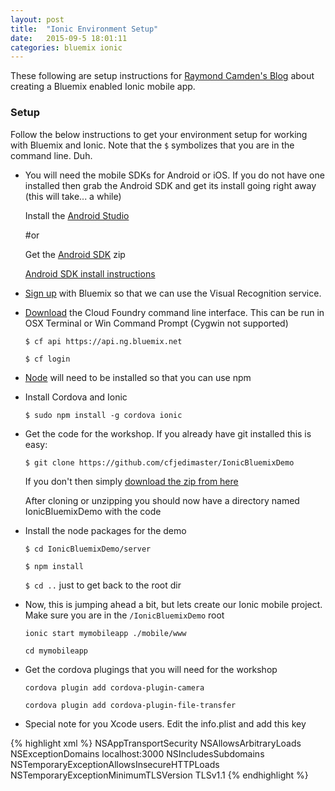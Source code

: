 ```yaml
---
layout: post
title:  "Ionic Environment Setup"
date:   2015-09-5 18:01:11
categories: bluemix ionic
---
```


These following are setup instructions for [Raymond Camden's Blog](http://www.raymondcamden.com/2015/08/05/a-real-world-app-with-ibm-bluemix-node-cordova-and-ionichttp://www.raymondcamden.com/2015/08/05/a-real-world-app-with-ibm-bluemix-node-cordova-and-ionic)
about creating a Bluemix enabled Ionic mobile app.

### Setup 

  Follow the below instructions to get your environment setup for working with Bluemix and Ionic.
  Note that the `$` symbolizes that you are in the command line. Duh.

* You will need the mobile SDKs for Android or iOS.  If you do not have one installed then grab the
  Android SDK and get its install going right away (this will take... a while)
  
  Install the [Android Studio](https://developer.android.com/sdk/index.html)
  
  #or
  
  Get the [Android SDK](https://developer.android.com/sdk/index.html#Other) zip 
  
  [Android SDK install instructions](https://developer.android.com/sdk/installing/adding-packages.html)
    
* [Sign up](https://ibm.biz/BluemixATX "Signup for Bluemix") with Bluemix so that we can use the Visual Recognition service.
    
* [Download](https://github.com/cloudfoundry/cli/releases) the Cloud Foundry command line interface.  This can be run in OSX Terminal or Win Command Prompt (Cygwin not supported)
    
  `$ cf api https://api.ng.bluemix.net`
    
  `$ cf login`

* [Node](https://nodejs.org/en/) will need to be installed so that you can use npm

* Install Cordova and Ionic

  `$ sudo npm install -g cordova ionic`
    
* Get the code for the workshop.  If you already have git installed this is easy:
 
  `$ git clone https://github.com/cfjedimaster/IonicBluemixDemo`
  
  If you don't then simply [download the zip from here](https://github.com/cfjedimaster/IonicBluemixDemo/archive/master.zip)
  
  After cloning or unzipping you should now have a directory named IonicBluemixDemo with the code
  
* Install the node packages for the demo
  
  `$ cd IonicBluemixDemo/server`
  
  `$ npm install`

  `$ cd ..` just to get back to the root dir
      
* Now, this is jumping ahead a bit, but lets create our Ionic mobile project.  Make sure you are in 
  the `/IonicBluemixDemo` root

  `ionic start mymobileapp ./mobile/www`

  `cd mymobileapp`
  
* Get the cordova plugings that you will need for the workshop

  `cordova plugin add cordova-plugin-camera`
  
  `cordova plugin add cordova-plugin-file-transfer`

* Special note for you Xcode users.  Edit the info.plist and add this key

{% highlight xml %}
<key>NSAppTransportSecurity</key>
	<dict>
        <key>NSAllowsArbitraryLoads</key>
        <true/>
		<key>NSExceptionDomains</key>
		<dict>
			<key>localhost:3000</key>
			<dict>
				<key>NSIncludesSubdomains</key>
				<true/>
				<key>NSTemporaryExceptionAllowsInsecureHTTPLoads</key>
				<true/>
				<key>NSTemporaryExceptionMinimumTLSVersion</key>
				<string>TLSv1.1</string>
			</dict>
		</dict>
	</dict>
{% endhighlight %}